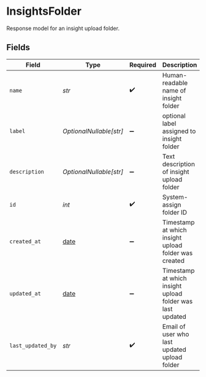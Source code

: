 # InsightsFolder

Response model for an insight upload folder.


## Fields

| Field                                                                | Type                                                                 | Required                                                             | Description                                                          | Example                                                              |
| -------------------------------------------------------------------- | -------------------------------------------------------------------- | -------------------------------------------------------------------- | -------------------------------------------------------------------- | -------------------------------------------------------------------- |
| `name`                                                               | *str*                                                                | :heavy_check_mark:                                                   | Human-readable name of insight folder                                | customer-complaints                                                  |
| `label`                                                              | *OptionalNullable[str]*                                              | :heavy_minus_sign:                                                   | optional label assigned to insight folder                            | support                                                              |
| `description`                                                        | *OptionalNullable[str]*                                              | :heavy_minus_sign:                                                   | Text description of insight upload folder                            | Call recordings related to customer complaints                       |
| `id`                                                                 | *int*                                                                | :heavy_check_mark:                                                   | System-assign folder ID                                              | 182764                                                               |
| `created_at`                                                         | [date](https://docs.python.org/3/library/datetime.html#date-objects) | :heavy_minus_sign:                                                   | Timestamp at which insight upload folder was created                 | 2025-07-30T00:00:00Z                                                 |
| `updated_at`                                                         | [date](https://docs.python.org/3/library/datetime.html#date-objects) | :heavy_minus_sign:                                                   | Timestamp at which insight upload folder was last updated            | 2025-07-31T00:00:00Z                                                 |
| `last_updated_by`                                                    | *str*                                                                | :heavy_check_mark:                                                   | Email of user who last updated upload folder                         | user@email.com                                                       |